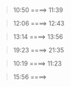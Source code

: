 >10:50 ====> 11:39

>12:06 ====> 12:43

>13:14 ====> 13:56

>19:23 ====> 21:35

>10:19 ====> 11:23

>15:56 ====>